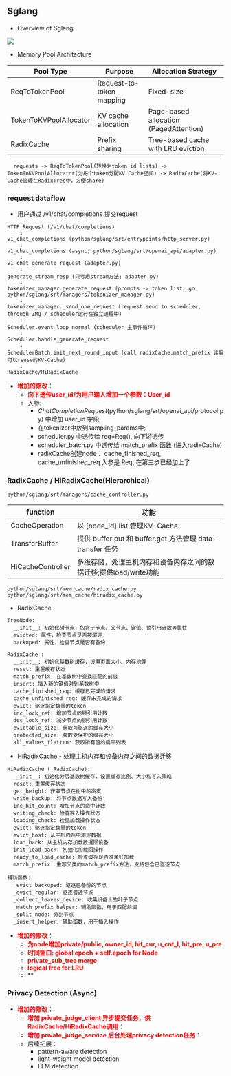 ## Sglang

- Overview of Sglang
<img src="./pictures/Sglang-0_4_6-overview.png" wdith=600>

- Memory Pool Architecture

|Pool Type|Purpose|Allocation Strategy|
|--|--|--|
|ReqToTokenPool|Request-to-token mapping|Fixed-size|
|TokenToKVPoolAllocator|KV cache allocation|Page-based allocation (PagedAttention)|
|RadixCache|Prefix sharing|Tree-based cache with LRU eviction|

```shell
  requests -> ReqToTokenPool(转换为token id lists) -> TokenToKVPoolAllocator(为每个token分配KV Cache空间) -> RadixCache(将KV-Cache管理在RadixTree中，方便share)
```

### request dataflow
- 用户通过 /v1/chat/completions 提交request
```shell
HTTP Request (/v1/chat/completions)
    ↓
v1_chat_completions (python/sglang/srt/entrypoints/http_server.py)
    ↓
v1_chat_completions (async; python/sglang/srt/openai_api/adapter.py)
    ↓
v1_chat_generate_request (adapter.py)
    ↓
generate_stream_resp (只考虑stream方法; adapter.py)
    ↓
tokenizer_manager.generate_request (prompts -> token list; go python/sglang/srt/managers/tokenizer_manager.py)
    ↓
tokenizer_manager._send_one_request (request send to scheduler, through ZMQ / scheduler运行在独立进程中)
    ↓
Scheduler.event_loop_normal (scheduler 主事件循环)
    ↓
Scheduler.handle_generate_request
    ↓
SchedulerBatch.init_next_round_input (call radixCache.match_prefix 读取可以reuse的KV-Cache)
    ↓
RadixCache/HiRadixCache
```

- **<font color="red">增加的修改</font>**：
  - **<font color="red">向下透传user_id/为用户输入增加一个参数：User_id</font>**
  - 入参: 
    - $ChatCompletionRequest$(python/sglang/srt/openai_api/protocol.py) 中增加 user_id 字段; 
    - 在tokenizer中放到sampling_params中; 
    - scheduler.py 中透传给 req=Req(), 向下游透传
    - scheduler_batch.py 中透传给 match_prefix 函数 (进入radixCache)
    - radixCache创建node： cache_finished_req, cache_unfinished_req 入参是 Req, 在第三步已经加上了

### RadixCache / HiRadixCache(Hierarchical)
```shell
python/sglang/srt/managers/cache_controller.py
```

|function|功能|
|--|--|
|CacheOperation|以 [node_id] list 管理KV-Cache|
|TransferBuffer|提供 buffer.put 和 buffer.get 方法管理 data-transfer 任务|
|HiCacheController|多级存储，处理主机内存和设备内存之间的数据迁移;提供load/write功能|

```shell
python/sglang/srt/mem_cache/radix_cache.py
python/sglang/srt/mem_cache/hiradix_cache.py
```
- RadixCache
```shell
TreeNode: 
  __init__: 初始化树节点，包含子节点、父节点、键值、锁引用计数等属性
  evicted: 属性，检查节点是否被驱逐
  backuped: 属性，检查节点是否有备份

RadixCache :
  __init__: 初始化基数树缓存，设置页面大小、内存池等
  reset: 重置缓存状态
  match_prefix: 在基数树中查找匹配的前缀
  insert: 插入新的键值对到基数树中
  cache_finished_req: 缓存已完成的请求
  cache_unfinished_req: 缓存未完成的请求
  evict: 驱逐指定数量的token
  inc_lock_ref: 增加节点的锁引用计数
  dec_lock_ref: 减少节点的锁引用计数
  evictable_size: 获取可驱逐的缓存大小
  protected_size: 获取受保护的缓存大小
  all_values_flatten: 获取所有值的扁平列表
```
- HiRadixCache - 处理主机内存和设备内存之间的数据迁移
```shell
HiRadixCache ( RadixCache):
  __init__: 初始化分层基数树缓存，设置缓存比例、大小和写入策略
  reset: 重置缓存状态
  get_height: 获取节点在树中的高度
  write_backup: 将节点数据写入备份
  inc_hit_count: 增加节点的命中计数
  writing_check: 检查写入操作状态
  loading_check: 检查加载操作状态
  evict: 驱逐指定数量的token
  evict_host: 从主机内存中驱逐数据
  load_back: 从主机内存加载数据回设备
  init_load_back: 初始化加载回操作
  ready_to_load_cache: 检查缓存是否准备好加载
  match_prefix: 重写父类的match_prefix方法，支持包含已驱逐节点

辅助函数:
  _evict_backuped: 驱逐已备份的节点
  _evict_regular: 驱逐普通节点
  _collect_leaves_device: 收集设备上的叶子节点
  _match_prefix_helper: 辅助函数，用于匹配前缀
  _split_node: 分割节点
  _insert_helper: 辅助函数，用于插入操作
```

- **<font color="red">增加的修改</font>**：
  - **<font color="red">为node增加private/public, owner_id, hit_cur, u_cnt_l, hit_pre, u_pre</font>**
  - **<font color="red">时间窗口: global epoch + self.epoch for Node</font>**
  - **<font color="red">private_sub_tree merge</font>**
  - **<font color="red">logical free for LRU</font>**
  - **

### Privacy Detection (Async)
- **<font color="red">增加的修改</font>**：
  - **<font color="red">增加 private_judge_client 异步提交任务，供RadixCache/HiRadixCache调用</font>**：
  - **<font color="red">增加 private_judge_service 后台处理privacy detection任务</font>**：
  - 后续拓展：
    - pattern-aware detection
    - light-weight model detection
    - LLM detection